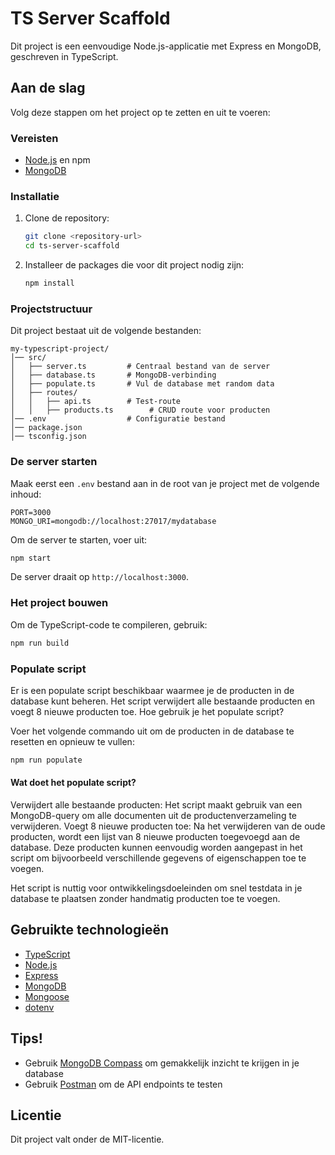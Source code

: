 # TS Server Scaffold

Dit project is een eenvoudige Node.js-applicatie met Express en MongoDB, geschreven in TypeScript.

## Aan de slag

Volg deze stappen om het project op te zetten en uit te voeren:

### Vereisten

- [Node.js](https://nodejs.org/) en npm
- [MongoDB]()


### Installatie

1. Clone de repository:
   ```bash
   git clone <repository-url>
   cd ts-server-scaffold
   ```

2. Installeer de packages die voor dit project nodig zijn:
   ```bash
   npm install
   ```

### Projectstructuur

Dit project bestaat uit de volgende bestanden:

```
my-typescript-project/
│── src/
│   ├── server.ts         # Centraal bestand van de server
│   ├── database.ts       # MongoDB-verbinding
│   ├── populate.ts       # Vul de database met random data
│   ├── routes/
│   │   ├── api.ts        # Test-route
│   │   ├── products.ts        # CRUD route voor producten
│── .env                  # Configuratie bestand
│── package.json
│── tsconfig.json
```

### De server starten

Maak eerst een `.env` bestand aan in de root van je project met de volgende inhoud:
```env
PORT=3000
MONGO_URI=mongodb://localhost:27017/mydatabase
```

Om de server te starten, voer uit:
```bash
npm start
```

De server draait op `http://localhost:3000`.

### Het project bouwen

Om de TypeScript-code te compileren, gebruik:
```bash
npm run build
```

### Populate script

Er is een populate script beschikbaar waarmee je de producten in de database kunt beheren. Het script verwijdert alle bestaande producten en voegt 8 nieuwe producten toe.
Hoe gebruik je het populate script?

Voer het volgende commando uit om de producten in de database te resetten en opnieuw te vullen:

```bash
npm run populate
```

#### Wat doet het populate script?

Verwijdert alle bestaande producten: Het script maakt gebruik van een MongoDB-query om alle documenten uit de productenverzameling te verwijderen.
Voegt 8 nieuwe producten toe: Na het verwijderen van de oude producten, wordt een lijst van 8 nieuwe producten toegevoegd aan de database. Deze producten kunnen eenvoudig worden aangepast in het script om bijvoorbeeld verschillende gegevens of eigenschappen toe te voegen.

Het script is nuttig voor ontwikkelingsdoeleinden om snel testdata in je database te plaatsen zonder handmatig producten toe te voegen.

## Gebruikte technologieën

- [TypeScript](https://www.typescriptlang.org/)
- [Node.js](https://nodejs.org/)
- [Express](https://expressjs.com/)
- [MongoDB](https://www.mongodb.com/)
- [Mongoose](https://mongoosejs.com/)
- [dotenv](https://www.npmjs.com/package/dotenv)

## Tips!
- Gebruik [MongoDB Compass](https://www.mongodb.com/products/tools/compass) om gemakkelijk inzicht te krijgen in je database
- Gebruik [Postman](https://www.postman.com/downloads/) om de API endpoints te testen


## Licentie

Dit project valt onder de MIT-licentie.
